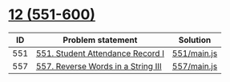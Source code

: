 # [12 (551-600)](https://leetcode.com/problemset/all/#page-12)


| ID  | Problem statement                                                                                  | Solution                   |
|-----|----------------------------------------------------------------------------------------------------|----------------------------|
| 551 | [551. Student Attendance Record I](https://leetcode.com/problems/student-attendance-record-i/)     | [551/main.js](551/main.js) |
| 557 | [557. Reverse Words in a String III](https://leetcode.com/problems/reverse-words-in-a-string-iii/) | [557/main.js](557/main.js) |

